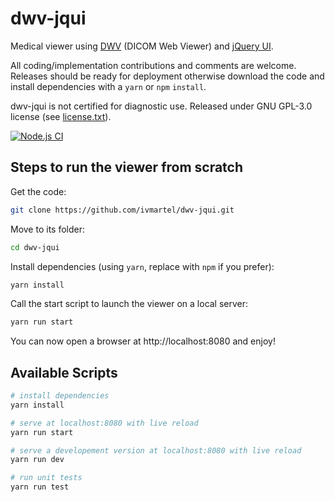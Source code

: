 # dwv-jqui

Medical viewer using [DWV](https://github.com/ivmartel/dwv) (DICOM Web Viewer) and [jQuery UI](http://jqueryui.com/).

All coding/implementation contributions and comments are welcome. Releases should be ready for deployment otherwise download the code and install dependencies with a `yarn` or `npm` `install`.

dwv-jqui is not certified for diagnostic use. Released under GNU GPL-3.0 license (see [license.txt](license.txt)).

[![Node.js CI](https://github.com/ivmartel/dwv-jqui/actions/workflows/nodejs-ci.yml/badge.svg)](https://github.com/ivmartel/dwv-jqui/actions/workflows/nodejs-ci.yml)

## Steps to run the viewer from scratch

Get the code:

```sh
git clone https://github.com/ivmartel/dwv-jqui.git
```

Move to its folder:

```sh
cd dwv-jqui
```

Install dependencies (using `yarn`, replace with `npm` if you prefer):

```sh
yarn install
```

Call the start script to launch the viewer on a local server:

```sh
yarn run start
```

You can now open a browser at http://localhost:8080 and enjoy!

## Available Scripts

```bash
# install dependencies
yarn install

# serve at localhost:8080 with live reload
yarn run start

# serve a developement version at localhost:8080 with live reload
yarn run dev

# run unit tests
yarn run test
```
